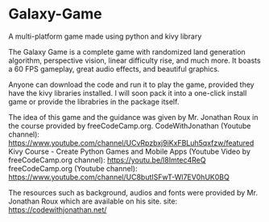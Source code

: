 # Galaxy-Game
A multi-platform game made using python and kivy library

The Galaxy Game is a complete game with randomized land generation algorithm, perspective vision, linear difficulty rise, and much more.
It boasts a 60 FPS gameplay, great audio effects, and beautiful graphics.

Anyone can download the code and run it to play the game, provided they have the kivy libraries installed.
I will soon pack it into a one-click install game or provide the librabries in the package itself.

The idea of this game and the guidance was given by Mr. Jonathan Roux in the course provided by freeCodeCamp.org.
CodeWithJonathan (Youtube channel): https://www.youtube.com/channel/UCvRpzbxj9iKxFBLuh5qxfzw/featured
Kivy Course - Create Python Games and Mobile Apps (Youtube Video by freeCodeCamp.org channel): https://youtu.be/l8Imtec4ReQ
freeCodeCamp.org (Youtube channel): https://www.youtube.com/channel/UC8butISFwT-Wl7EV0hUK0BQ

The resources such as background, audios and fonts were provided by Mr. Jonathan Roux which are available on his site.
site: https://codewithjonathan.net/
